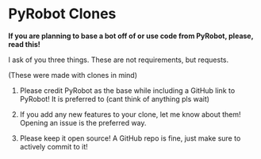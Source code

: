 # PyRobot Clones

<b>If you are planning to base a bot off of or use code from PyRobot, please, read this!</b>

I ask of you three things. These are not requirements, but requests.

(These were made with clones in mind)

1. Please credit PyRobot as the base while including a GitHub link to PyRobot! It is preferred to (cant think of anything pls wait)

2. If you add any new features to your clone, let me know about them! Opening an issue is the preferred way.

3. Please keep it open source! A GitHub repo is fine, just make sure to actively commit to it!
